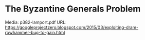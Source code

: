 # The Byzantine Generals Problem

Media: p382-lamport.pdf
URL: https://googleprojectzero.blogspot.com/2015/03/exploiting-dram-rowhammer-bug-to-gain.html